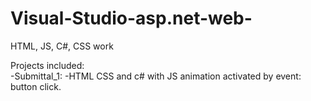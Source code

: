 # Visual-Studio-asp.net-web-
HTML, JS, C#, CSS work

  Projects included:  
  -Submittal_1:
      -HTML CSS and c# with JS animation activated by event: button click.
